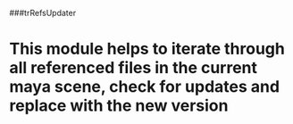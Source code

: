 ###trRefsUpdater

This module helps to iterate through all referenced files in the current maya scene, check for updates and replace with the new version
====
